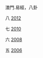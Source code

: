 澳門.易經，八卦

八 [2012](https://www.macaupost.gov.mo/Philately/XVersion/ProductList.aspx?admcode=MAC&emicode=201203&lang=zh-cn)

七 [2010](https://www.macaupost.gov.mo/Philately/XVersion/ProductList.aspx?admcode=MAC&emicode=201002&lang=zh-cn)

六 [2008](https://www.macaupost.gov.mo/Philately/XVersion/ProductList.aspx?admcode=MAC&emicode=200802&lang=zh-cn)

五 [2006](https://www.macaupost.gov.mo/Philately/XVersion/ProductList.aspx?admcode=MAC&emicode=200610&lang=zh-cn)
